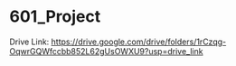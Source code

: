 # 601_Project
Drive Link: https://drive.google.com/drive/folders/1rCzqg-OqwrGQWfccbb852L62gUsOWXU9?usp=drive_link

